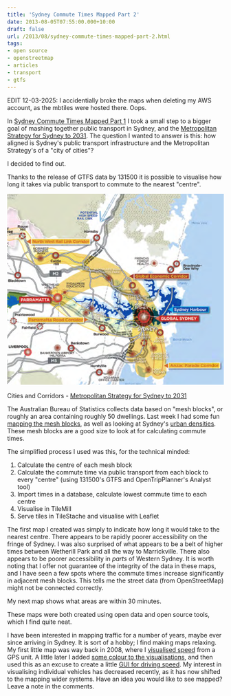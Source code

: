 ```yaml
---
title: 'Sydney Commute Times Mapped Part 2'
date: 2013-08-05T07:55:00.000+10:00
draft: false
url: /2013/08/sydney-commute-times-mapped-part-2.html
tags: 
- open source
- openstreetmap
- articles
- transport
- gtfs
---
```


EDIT 12-03-2025: I accidentially broke the maps when deleting my AWS account, as the mbtiles were hosted there. Oops.

In [Sydney Commute Times Mapped Part 1](http://www.kelvinism.com/2013/07/sydney-commute-times-mapped-part-1.html) I took a small step to a bigger goal of mashing together public transport in Sydney, and the [Metropolitan Strategy for Sydney to 2031](http://strategies.planning.nsw.gov.au/Portals/0/Documents/MetroCommunityGuide.pdf). The question I wanted to answer is this: how aligned is Sydney's public transport infrastructure and the Metropolitan Strategy's of a "city of cities"?  
  
I decided to find out.  
  
Thanks to the release of GTFS data by 131500 it is possible to visualise how long it takes via public transport to commute to the nearest "centre".  
  

[![](CItyOfCities.png)](CItyOfCities.png)

Cities and Corridors - [Metropolitan Strategy for Sydney to 2031](http://strategies.planning.nsw.gov.au/Portals/0/Documents/MetroCommunityGuide.pdf)

  
The Australian Bureau of Statistics collects data based on "mesh blocks", or roughly an area containing roughly 50 dwellings. Last week I had some fun [mapping the mesh blocks](http://www.kelvinism.com/2013/07/mapping-mesh-blocks-with-tilemill.html), as well as looking at Sydney's [urban densities](http://www.kelvinism.com/2013/07/mapping-urban-density-in-sydney.html). These mesh blocks are a good size to look at for calculating commute times.  
  
The simplified process I used was this, for the technical minded:  
  

1.  Calculate the centre of each mesh block
2.  Calculate the commute time via public transport from each block to every "centre" (using 131500's GTFS and OpenTripPlanner's Analyst tool)
3.  Import times in a database, calculate lowest commute time to each centre
4.  Visualise in TileMill
5.  Serve tiles in TileStache and visualise with Leaflet

  
The first map I created was simply to indicate how long it would take to the nearest centre. There appears to be rapidly poorer accessibility on the fringe of Sydney. I was also surprised of what appears to be a belt of higher times between Wetherill Park and all the way to Marrickville. There also appears to be poorer accessibility in _parts_ of Western Sydney. It is worth noting that I offer not guarantee of the integrity of the data in these maps, and I have seen a few spots where the commute times increase significantly in adjacent mesh blocks. This tells me the street data (from OpenStreetMap) might not be connected correctly.  
  
    
  
My next map shows what areas are within 30 minutes.  
  
These maps were both created using open data and open source tools, which I find quite neat.  
  
I have been interested in mapping traffic for a number of years, maybe ever since arriving in Sydney. It is sort of a hobby; I find making maps relaxing. My first little map was way back in 2008, where I [visualised speed](http://www.kelvinism.com/2008/04/baby-steps-at-graphing-traffic_522.html) from a GPS unit. A little later I added [some colour to the visualisations](http://www.kelvinism.com/2008/04/another-baby-step_1340.html), and then used this as an excuse to create a little [GUI for driving speed](http://www.kelvinism.com/2008/05/gui-to-plot-driving-speed_6997.html). My interest in visualising individual vehicles has decreased recently, as it has now shifted to the mapping wider systems. Have an idea you would like to see mapped? Leave a note in the comments.